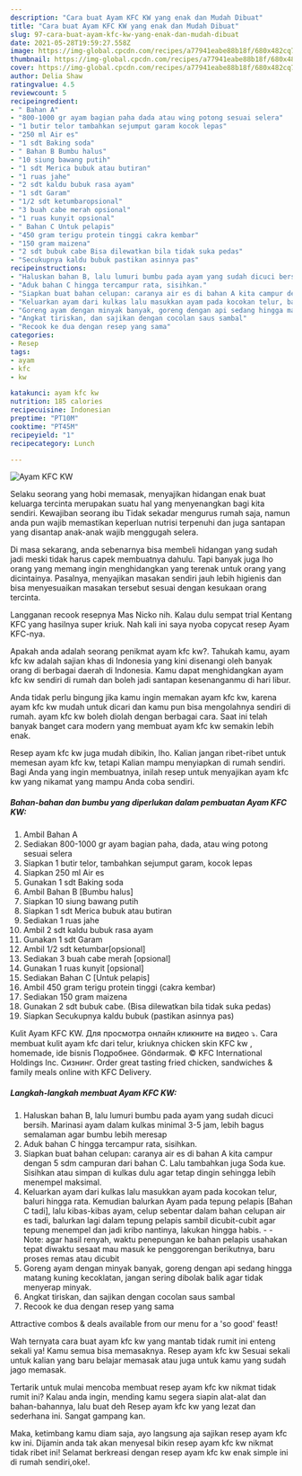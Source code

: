 ```yaml
---
description: "Cara buat Ayam KFC KW yang enak dan Mudah Dibuat"
title: "Cara buat Ayam KFC KW yang enak dan Mudah Dibuat"
slug: 97-cara-buat-ayam-kfc-kw-yang-enak-dan-mudah-dibuat
date: 2021-05-28T19:59:27.558Z
image: https://img-global.cpcdn.com/recipes/a77941eabe88b18f/680x482cq70/ayam-kfc-kw-foto-resep-utama.jpg
thumbnail: https://img-global.cpcdn.com/recipes/a77941eabe88b18f/680x482cq70/ayam-kfc-kw-foto-resep-utama.jpg
cover: https://img-global.cpcdn.com/recipes/a77941eabe88b18f/680x482cq70/ayam-kfc-kw-foto-resep-utama.jpg
author: Delia Shaw
ratingvalue: 4.5
reviewcount: 5
recipeingredient:
- " Bahan A"
- "800-1000 gr ayam bagian paha dada atau wing potong sesuai selera"
- "1 butir telor tambahkan sejumput garam kocok lepas"
- "250 ml Air es"
- "1 sdt Baking soda"
- " Bahan B Bumbu halus"
- "10 siung bawang putih"
- "1 sdt Merica bubuk atau butiran"
- "1 ruas jahe"
- "2 sdt kaldu bubuk rasa ayam"
- "1 sdt Garam"
- "1/2 sdt ketumbaropsional"
- "3 buah cabe merah opsional"
- "1 ruas kunyit opsional"
- " Bahan C Untuk pelapis"
- "450 gram terigu protein tinggi cakra kembar"
- "150 gram maizena"
- "2 sdt bubuk cabe Bisa dilewatkan bila tidak suka pedas"
- "Secukupnya kaldu bubuk pastikan asinnya pas"
recipeinstructions:
- "Haluskan bahan B, lalu lumuri bumbu pada ayam yang sudah dicuci bersih. Marinasi ayam dalam kulkas minimal 3-5 jam, lebih bagus semalaman agar bumbu lebih meresap"
- "Aduk bahan C hingga tercampur rata, sisihkan."
- "Siapkan buat bahan celupan: caranya air es di bahan A kita campur dengan 5 sdm campuran dari bahan C. Lalu tambahkan juga Soda kue. Sisihkan atau simpan di kulkas dulu agar tetap dingin sehingga lebih menempel maksimal."
- "Keluarkan ayam dari kulkas lalu masukkan ayam pada kocokan telur, baluri hingga rata. Kemudian balurkan Ayam pada tepung pelapis [Bahan C tadi], lalu kibas-kibas ayam, celup sebentar dalam bahan celupan air es tadi, balurkan lagi dalam tepung pelapis sambil dicubit-cubit agar tepung menempel dan jadi kribo nantinya, lakukan hingga habis.  Note: agar hasil renyah, waktu penepungan ke bahan pelapis usahakan tepat diwaktu sesaat mau masuk ke penggorengan berikutnya, baru proses remas atau dicubit"
- "Goreng ayam dengan minyak banyak, goreng dengan api sedang hingga matang kuning kecoklatan, jangan sering dibolak balik agar tidak menyerap minyak."
- "Angkat tiriskan, dan sajikan dengan cocolan saus sambal"
- "Recook ke dua dengan resep yang sama"
categories:
- Resep
tags:
- ayam
- kfc
- kw

katakunci: ayam kfc kw 
nutrition: 185 calories
recipecuisine: Indonesian
preptime: "PT10M"
cooktime: "PT45M"
recipeyield: "1"
recipecategory: Lunch

---
```



![Ayam KFC KW](https://img-global.cpcdn.com/recipes/a77941eabe88b18f/680x482cq70/ayam-kfc-kw-foto-resep-utama.jpg)

Selaku seorang yang hobi memasak, menyajikan hidangan enak buat keluarga tercinta merupakan suatu hal yang menyenangkan bagi kita sendiri. Kewajiban seorang ibu Tidak sekadar mengurus rumah saja, namun anda pun wajib memastikan keperluan nutrisi terpenuhi dan juga santapan yang disantap anak-anak wajib menggugah selera.

Di masa  sekarang, anda sebenarnya bisa membeli hidangan yang sudah jadi meski tidak harus capek membuatnya dahulu. Tapi banyak juga lho orang yang memang ingin menghidangkan yang terenak untuk orang yang dicintainya. Pasalnya, menyajikan masakan sendiri jauh lebih higienis dan bisa menyesuaikan masakan tersebut sesuai dengan kesukaan orang tercinta. 

Langganan recook resepnya Mas Nicko nih. Kalau dulu sempat trial Kentang KFC yang hasilnya super kriuk. Nah kali ini saya nyoba copycat resep Ayam KFC-nya.

Apakah anda adalah seorang penikmat ayam kfc kw?. Tahukah kamu, ayam kfc kw adalah sajian khas di Indonesia yang kini disenangi oleh banyak orang di berbagai daerah di Indonesia. Kamu dapat menghidangkan ayam kfc kw sendiri di rumah dan boleh jadi santapan kesenanganmu di hari libur.

Anda tidak perlu bingung jika kamu ingin memakan ayam kfc kw, karena ayam kfc kw mudah untuk dicari dan kamu pun bisa mengolahnya sendiri di rumah. ayam kfc kw boleh diolah dengan berbagai cara. Saat ini telah banyak banget cara modern yang membuat ayam kfc kw semakin lebih enak.

Resep ayam kfc kw juga mudah dibikin, lho. Kalian jangan ribet-ribet untuk memesan ayam kfc kw, tetapi Kalian mampu menyiapkan di rumah sendiri. Bagi Anda yang ingin membuatnya, inilah resep untuk menyajikan ayam kfc kw yang nikamat yang mampu Anda coba sendiri.

<!--inarticleads1-->

##### Bahan-bahan dan bumbu yang diperlukan dalam pembuatan Ayam KFC KW:

1. Ambil  Bahan A
1. Sediakan 800-1000 gr ayam bagian paha, dada, atau wing potong sesuai selera
1. Siapkan 1 butir telor, tambahkan sejumput garam, kocok lepas
1. Siapkan 250 ml Air es
1. Gunakan 1 sdt Baking soda
1. Ambil  Bahan B [Bumbu halus]
1. Siapkan 10 siung bawang putih
1. Siapkan 1 sdt Merica bubuk atau butiran
1. Sediakan 1 ruas jahe
1. Ambil 2 sdt kaldu bubuk rasa ayam
1. Gunakan 1 sdt Garam
1. Ambil 1/2 sdt ketumbar[opsional]
1. Sediakan 3 buah cabe merah [opsional]
1. Gunakan 1 ruas kunyit [opsional]
1. Sediakan  Bahan C [Untuk pelapis]
1. Ambil 450 gram terigu protein tinggi (cakra kembar)
1. Sediakan 150 gram maizena
1. Gunakan 2 sdt bubuk cabe. (Bisa dilewatkan bila tidak suka pedas)
1. Siapkan Secukupnya kaldu bubuk (pastikan asinnya pas)


Kulit Ayam KFC KW. Для просмотра онлайн кликните на видео ⤵. Cara membuat kulit ayam kfc dari telur, kriuknya chicken skin KFC kw , homemade, ide bisnis Подробнее. Göndərmək. © KFC International Holdings Inc. Сизнинг. Order great tasting fried chicken, sandwiches &amp; family meals online with KFC Delivery. 

<!--inarticleads2-->

##### Langkah-langkah membuat Ayam KFC KW:

1. Haluskan bahan B, lalu lumuri bumbu pada ayam yang sudah dicuci bersih. Marinasi ayam dalam kulkas minimal 3-5 jam, lebih bagus semalaman agar bumbu lebih meresap
1. Aduk bahan C hingga tercampur rata, sisihkan.
1. Siapkan buat bahan celupan: caranya air es di bahan A kita campur dengan 5 sdm campuran dari bahan C. Lalu tambahkan juga Soda kue. Sisihkan atau simpan di kulkas dulu agar tetap dingin sehingga lebih menempel maksimal.
1. Keluarkan ayam dari kulkas lalu masukkan ayam pada kocokan telur, baluri hingga rata. Kemudian balurkan Ayam pada tepung pelapis [Bahan C tadi], lalu kibas-kibas ayam, celup sebentar dalam bahan celupan air es tadi, balurkan lagi dalam tepung pelapis sambil dicubit-cubit agar tepung menempel dan jadi kribo nantinya, lakukan hingga habis. -  - Note: agar hasil renyah, waktu penepungan ke bahan pelapis usahakan tepat diwaktu sesaat mau masuk ke penggorengan berikutnya, baru proses remas atau dicubit
1. Goreng ayam dengan minyak banyak, goreng dengan api sedang hingga matang kuning kecoklatan, jangan sering dibolak balik agar tidak menyerap minyak.
1. Angkat tiriskan, dan sajikan dengan cocolan saus sambal
1. Recook ke dua dengan resep yang sama


Attractive combos &amp; deals available from our menu for a &#39;so good&#39; feast! 

Wah ternyata cara buat ayam kfc kw yang mantab tidak rumit ini enteng sekali ya! Kamu semua bisa memasaknya. Resep ayam kfc kw Sesuai sekali untuk kalian yang baru belajar memasak atau juga untuk kamu yang sudah jago memasak.

Tertarik untuk mulai mencoba membuat resep ayam kfc kw nikmat tidak rumit ini? Kalau anda ingin, mending kamu segera siapin alat-alat dan bahan-bahannya, lalu buat deh Resep ayam kfc kw yang lezat dan sederhana ini. Sangat gampang kan. 

Maka, ketimbang kamu diam saja, ayo langsung aja sajikan resep ayam kfc kw ini. Dijamin anda tak akan menyesal bikin resep ayam kfc kw nikmat tidak ribet ini! Selamat berkreasi dengan resep ayam kfc kw enak simple ini di rumah sendiri,oke!.

